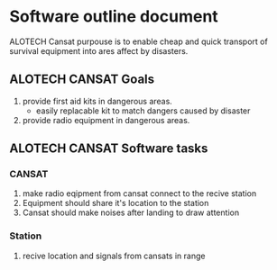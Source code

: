 # Software outline document

ALOTECH Cansat purpouse is to enable cheap and quick transport of survival equipment into ares affect by disasters.

## ALOTECH CANSAT Goals

1. provide first aid kits in dangerous areas.
    - easily replacable kit to match dangers caused by disaster 
2. provide radio equipment in dangerous areas.


## ALOTECH CANSAT Software tasks


### CANSAT
1. make radio eqipment from cansat connect to the recive station
2. Equipment should share it's location to the station
2. Cansat should make noises after landing to draw attention

### Station
1. recive location and signals from cansats in range